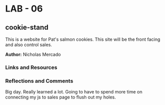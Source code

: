 # LAB - 06

## cookie-stand

This is a website for Pat's salmon cookies. This site will be the front facing and also control sales.


__Author:__ Nicholas Mercado

### __Links and Resources__


### __Reflections and Comments__

Big day. Really learned a lot. Going to have to spend more time on connecting my js to sales page to flush out my holes.
